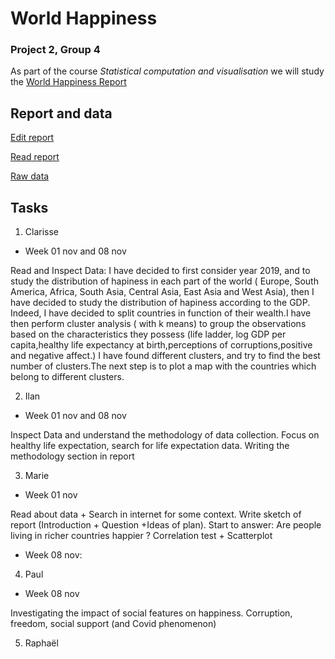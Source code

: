 # World Happiness
### Project 2, Group 4

As part of the course *Statistical computation and visualisation* we will study the  [World Happiness Report](https://worldhappiness.report/)

## Report and data

[Edit report](https://www.overleaf.com/3992881475cxpbktkghzyy)

[Read report](https://www.overleaf.com/read/fcgytsgdcdyb)

[Raw data](https://happiness-report.s3.amazonaws.com/2021/DataPanelWHR2021C2.xls)


## Tasks

1. Clarisse
  - Week 01 nov and 08 nov

Read and Inspect Data: I have decided to first consider year 2019, and to study the distribution of hapiness in each part of the world ( Europe, South America, Africa, South Asia, Central Asia, East Asia and West Asia), then I have decided to study the distribution of hapiness according to the GDP. Indeed, I have decided to split countries in function of their wealth.I have then perform cluster analysis ( with k means) to group the observations based on the characteristics they possess (life ladder, log GDP per capita,healthy life expectancy at birth,perceptions of corruptions,positive and negative affect.) I have found different clusters, and try to find the best number of clusters.The next step is to plot a map with the countries which belong to different clusters.
                         

2. Ilan
  - Week 01 nov and 08 nov

Inspect Data and understand the methodology of data collection. Focus on healthy life expectation, search for life expectation data. Writing the methodology section in report

3. Marie
  - Week 01 nov

Read about data + Search in internet for some context. Write sketch of report (Introduction + Question +Ideas of plan). Start to answer: Are people living in richer countries happier ? Correlation test + Scatterplot

  - Week 08 nov:


4. Paul
  - Week 08 nov

Investigating the impact of social features on happiness. Corruption, freedom, social support (and Covid phenomenon)


5. Raphaël
